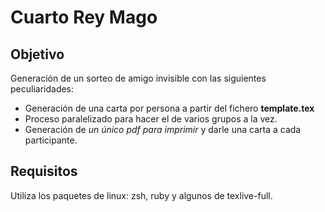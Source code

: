 # Cuarto Rey Mago

## Objetivo

Generación de un sorteo de amigo invisible con las siguientes peculiaridades:

* Generación de una carta por persona a partir del fichero **template.tex**
* Proceso paralelizado para hacer el de varios grupos a la vez.
* Generación de *un único pdf para imprimir* y darle una carta a cada participante.

## Requisitos

Utiliza los paquetes de linux: zsh, ruby y algunos de texlive-full.
